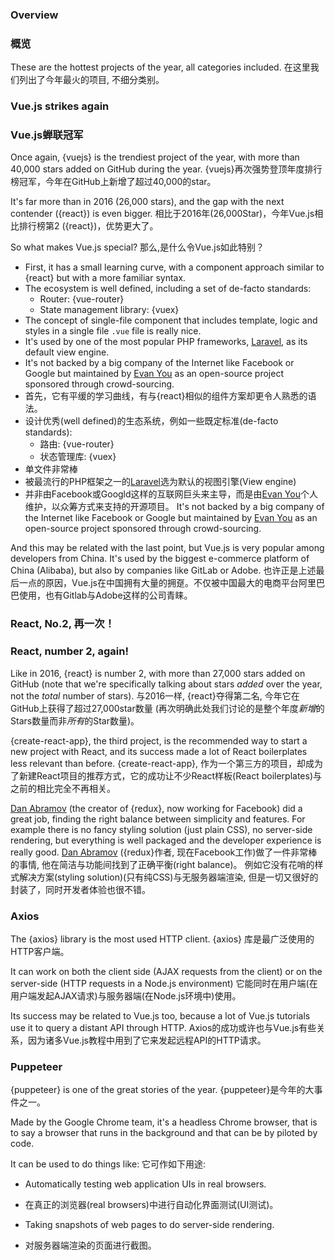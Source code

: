 ### Overview
### 概览

These are the hottest projects of the year, all categories included.
在这里我们列出了今年最火的项目, 不细分类别。

### Vue.js strikes again
### Vue.js蝉联冠军

Once again, {vuejs} is the trendiest project of the year, with more than 40,000 stars added on GitHub during the year.
{vuejs}再次强势登顶年度排行榜冠军，今年在GitHub上新增了超过40,000的star。

It's far more than in 2016 (26,000 stars), and the gap with the next contender ({react}) is even bigger.
相比于2016年(26,000Star)，今年Vue.js相比排行榜第2 ({react})，优势更大了。

So what makes Vue.js special?
那么,是什么令Vue.js如此特别？


* First, it has a small learning curve, with a component approach similar to {react} but with a more familiar syntax.
* The ecosystem is well defined, including a set of de-facto standards:
  * Router: {vue-router}
  * State management library: {vuex}
* The concept of single-file component that includes template, logic and styles in a single file `.vue` file is really nice.
* It's used by one of the most popular PHP frameworks, [Laravel](https://laravel.com/), as its default view engine.
* It's not backed by a big company of the Internet like Facebook or Google but maintained by [Evan You](https://github.com/yyx990803) as an open-source project sponsored through crowd-sourcing.
* 首先，它有平缓的学习曲线，有与{react}相似的组件方案却更令人熟悉的语法。
* 设计优秀(well defined)的生态系统，例如一些既定标准(de-facto standards):
  * 路由: {vue-router}
  * 状态管理库: {vuex}
* 单文件非常棒
* 被最流行的PHP框架之一的[Laravel](https://laravel.com/)选为默认的视图引擎(View engine)
* 并非由Facebook或Googld这样的互联网巨头来主导，而是由[Evan You](https://github.com/yyx990803)个人维护，以众筹方式来支持的开源项目。 It's not backed by a big company of the Internet like Facebook or Google but maintained by [Evan You](https://github.com/yyx990803) as an open-source project sponsored through crowd-sourcing.

And this may be related with the last point, but Vue.js is very popular among developers from China. It's used by the biggest e-commerce platform of China (Alibaba), but also by companies like GitLab or Adobe.
也许正是上述最后一点的原因，Vue.js在中国拥有大量的拥趸。不仅被中国最大的电商平台阿里巴巴使用，也有Gitlab与Adobe这样的公司青睐。

### React, No.2, 再一次！
### React, number 2, again!

Like in 2016, {react} is number 2, with more than 27,000 stars added on GitHub (note that we're specifically talking about stars *added* over the year, not the *total* number of stars).
与2016一样, {react}夺得第二名, 今年它在GitHub上获得了超过27,000star数量 (再次明确此处我们讨论的是整个年度*新增*的Stars数量而非*所有*的Star数量)。

{create-react-app}, the third project, is the recommended way to start a new project with React, and its success made a lot of React boilerplates less relevant than before.
{create-react-app}, 作为一个第三方的项目，却成为了新建React项目的推荐方式，它的成功让不少React样板(React boilerplates)与之前的相比完全不再相关。

[Dan Abramov](https://github.com/gaearon) (the creator of {redux}, now working for Facebook) did a great job, finding the right balance between simplicity and features. For example there is no fancy styling solution (just plain CSS), no server-side rendering, but everything is well packaged and the developer experience is really good.
[Dan Abramov](https://github.com/gaearon) ({redux}作者, 现在Facebook工作)做了一件非常棒的事情, 他在简洁与功能间找到了正确平衡(right balance)。 例如它没有花哨的样式解决方案(styling solution)(只有纯CSS)与无服务器端渲染, 但是一切又很好的封装了，同时开发者体验也很不错。

### Axios

The {axios} library is the most used HTTP client.
{axios} 库是最广泛使用的HTTP客户端。


It can work on both the client side (AJAX requests from the client) or on the server-side (HTTP requests in a Node.js environment)
它能同时在用户端(在用户端发起AJAX请求)与服务器端(在Node.js环境中)使用。

Its success may be related to Vue.js too, because a lot of Vue.js tutorials use it to query a distant API through HTTP.
Axios的成功或许也与Vue.js有些关系，因为诸多Vue.js教程中用到了它来发起远程API的HTTP请求。

### Puppeteer

{puppeteer} is one of the great stories of the year.
{puppeteer}是今年的大事件之一。

Made by the Google Chrome team, it's a headless Chrome browser, that is to say a browser that runs in the background and that can be by piloted by code.

It can be used to do things like:
它可作如下用途:

* Automatically testing web application UIs in real browsers.
* 在真正的浏览器(real browsers)中进行自动化界面测试(UI测试)。

* Taking snapshots of web pages to do server-side rendering.
* 对服务器端渲染的页面进行截图。
